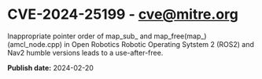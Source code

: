 # CVE-2024-25199 - cve@mitre.org

Inappropriate pointer order of map_sub_ and map_free(map_) (amcl_node.cpp) in Open Robotics Robotic Operating Sytstem 2 (ROS2) and Nav2 humble versions leads to a use-after-free.

**Publish date:** 2024-02-20
